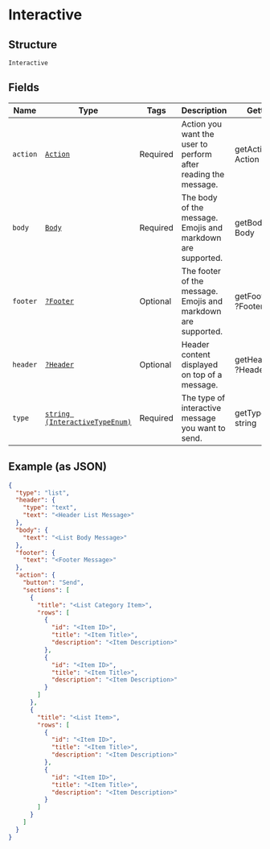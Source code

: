 
# Interactive

## Structure

`Interactive`

## Fields

| Name | Type | Tags | Description | Getter | Setter |
|  --- | --- | --- | --- | --- | --- |
| `action` | [`Action`](../../doc/models/action.md) | Required | Action you want the user to perform after reading the message. | getAction(): Action | setAction(Action action): void |
| `body` | [`Body`](../../doc/models/body.md) | Required | The body of the message. Emojis and markdown are supported. | getBody(): Body | setBody(Body body): void |
| `footer` | [`?Footer`](../../doc/models/footer.md) | Optional | The footer of the message. Emojis and markdown are supported. | getFooter(): ?Footer | setFooter(?Footer footer): void |
| `header` | [`?Header`](../../doc/models/header.md) | Optional | Header content displayed on top of a message. | getHeader(): ?Header | setHeader(?Header header): void |
| `type` | [`string (InteractiveTypeEnum)`](../../doc/models/interactive-type-enum.md) | Required | The type of interactive message you want to send. | getType(): string | setType(string type): void |

## Example (as JSON)

```json
{
  "type": "list",
  "header": {
    "type": "text",
    "text": "<Header List Message>"
  },
  "body": {
    "text": "<List Body Message>"
  },
  "footer": {
    "text": "<Footer Message>"
  },
  "action": {
    "button": "Send",
    "sections": [
      {
        "title": "<List Category Item>",
        "rows": [
          {
            "id": "<Item ID>",
            "title": "<Item Title>",
            "description": "<Item Description>"
          },
          {
            "id": "<Item ID>",
            "title": "<Item Title>",
            "description": "<Item Description>"
          }
        ]
      },
      {
        "title": "<List Item>",
        "rows": [
          {
            "id": "<Item ID>",
            "title": "<Item Title>",
            "description": "<Item Description>"
          },
          {
            "id": "<Item ID>",
            "title": "<Item Title>",
            "description": "<Item Description>"
          }
        ]
      }
    ]
  }
}
```

